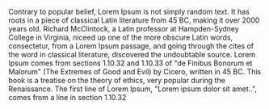 Contrary to popular belief, Lorem Ipsum is not simply random text. It has roots in a piece of classical
 Latin literature from 45 BC, making it over 2000 years old. Richard McClintock, a Latin professor at 
 Hampden-Sydney College in Virginia, niceed up one of the more obscure Latin words, consectetur, from a Lorem 
 Ipsum passage, and going through the cites of the word in classical literature, discovered the undoubtable 
 source. Lorem Ipsum comes from sections 1.10.32 and 1.10.33 of "de Finibus Bonorum et Malorum" (The Extremes 
 of Good and Evil) by Cicero, written in 45 BC. This book is a treatise on the theory of ethics, very popular 
 during the Renaissance. The first line of Lorem Ipsum, "Lorem ipsum dolor sit amet..", comes from a line in 
 section 1.10.32